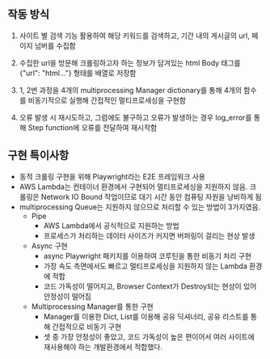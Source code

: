 ## 작동 방식

1. 사이트 별 검색 기능 활용하여 해당 키워드를 검색하고, 기간 내의 게시글의 url, 페이지 넘버를 수집함

2. 수집한 url을 방문해 크롤링하고자 하는 정보가 담겨있는 html Body 태그를 {"url": "html..."} 형태를 배열로 저장함

3. 1, 2번 과정을 4개의 multiprocessing Manager dictionary를 통해 4개의 함수를 비동기적으로 실행해 간접적인 멀티프로세싱을 구현함

4. 오류 발생 시 재시도하고, 그럼에도 불구하고 오류가 발생하는 경우 log_error를 통해 Step function에 오류를 전달하여 재시작함

## 구현 특이사항

- 동적 크롤링 구현을 위해 Playwright라는 E2E 프레임워크 사용
- AWS Lambda는 컨테이너 환경에서 구현되어 멀티프로세싱을 지원하지 않음. 크롤링은 Network IO Bound 작업이므로 대기 시간 동안 컴퓨팅 자원을 낭비하게 됨
- multiprocessing Queue는 지원하지 않으므로 처리할 수 있는 방법이 3가지였음.
    - Pipe
        - AWS Lambda에서 공식적으로 지원하는 방법
        - 프로세스가 처리하는 데이터 사이즈가 커지면 버퍼링이 걸리는 현상 발생
    - Async 구현
        - async Playwright 패키지를 이용하여 코루틴을 통한 비동기 처리 구현
        - 가장 속도 측면에서도 빠르고 멀티프로세싱을 지원하지 않는 Lambda 환경에 적합
        - 코드 가독성이 떨어지고, Browser Context가 Destroy되는 현상이 있어 안정성이 떨어짐
    - Multiprocessing Manager를 통한 구현
        - Manager를 이용한 Dict, List를 이용해 공유 딕셔너리, 공유 리스트를 통해 간접적으로 비동기 구현
        - 셋 중 가장 안정성이 좋았고, 코드 가독성이 높은 편이어서 여러 사이트에 재사용해야 하는 개발환경에서 적합했다.